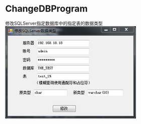 # ChangeDBProgram
修改SQLServer指定数据库中的指定表的数据类型    
![image](https://github.com/hyc-shayu/ChangeDBProgram/blob/master/image/1.PNG) 
